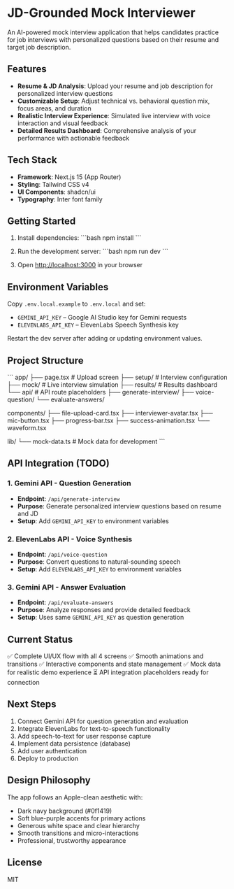 # JD-Grounded Mock Interviewer

An AI-powered mock interview application that helps candidates practice for job interviews with personalized questions based on their resume and target job description.

## Features

- **Resume & JD Analysis**: Upload your resume and job description for personalized interview questions
- **Customizable Setup**: Adjust technical vs. behavioral question mix, focus areas, and duration
- **Realistic Interview Experience**: Simulated live interview with voice interaction and visual feedback
- **Detailed Results Dashboard**: Comprehensive analysis of your performance with actionable feedback

## Tech Stack

- **Framework**: Next.js 15 (App Router)
- **Styling**: Tailwind CSS v4
- **UI Components**: shadcn/ui
- **Typography**: Inter font family

## Getting Started

1. Install dependencies:
\`\`\`bash
npm install
\`\`\`

2. Run the development server:
\`\`\`bash
npm run dev
\`\`\`

3. Open [http://localhost:3000](http://localhost:3000) in your browser

## Environment Variables

Copy `.env.local.example` to `.env.local` and set:

- `GEMINI_API_KEY` – Google AI Studio key for Gemini requests
- `ELEVENLABS_API_KEY` – ElevenLabs Speech Synthesis key

Restart the dev server after adding or updating environment values.

## Project Structure

\`\`\`
app/
├── page.tsx              # Upload screen
├── setup/                # Interview configuration
├── mock/                 # Live interview simulation
├── results/              # Results dashboard
└── api/                  # API route placeholders
    ├── generate-interview/
    ├── voice-question/
    └── evaluate-answers/

components/
├── file-upload-card.tsx
├── interviewer-avatar.tsx
├── mic-button.tsx
├── progress-bar.tsx
├── success-animation.tsx
└── waveform.tsx

lib/
└── mock-data.ts          # Mock data for development
\`\`\`

## API Integration (TODO)

### 1. Gemini API - Question Generation
- **Endpoint**: `/api/generate-interview`
- **Purpose**: Generate personalized interview questions based on resume and JD
- **Setup**: Add `GEMINI_API_KEY` to environment variables

### 2. ElevenLabs API - Voice Synthesis
- **Endpoint**: `/api/voice-question`
- **Purpose**: Convert questions to natural-sounding speech
- **Setup**: Add `ELEVENLABS_API_KEY` to environment variables

### 3. Gemini API - Answer Evaluation
- **Endpoint**: `/api/evaluate-answers`
- **Purpose**: Analyze responses and provide detailed feedback
- **Setup**: Uses same `GEMINI_API_KEY` as question generation

## Current Status

✅ Complete UI/UX flow with all 4 screens
✅ Smooth animations and transitions
✅ Interactive components and state management
✅ Mock data for realistic demo experience
⏳ API integration placeholders ready for connection

## Next Steps

1. Connect Gemini API for question generation and evaluation
2. Integrate ElevenLabs for text-to-speech functionality
3. Add speech-to-text for user response capture
4. Implement data persistence (database)
5. Add user authentication
6. Deploy to production

## Design Philosophy

The app follows an Apple-clean aesthetic with:
- Dark navy background (#0f1419)
- Soft blue-purple accents for primary actions
- Generous white space and clear hierarchy
- Smooth transitions and micro-interactions
- Professional, trustworthy appearance

## License

MIT
